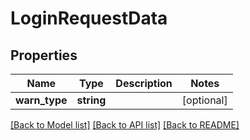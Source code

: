 # LoginRequestData

## Properties
Name | Type | Description | Notes
------------ | ------------- | ------------- | -------------
**warn_type** | **string** |  | [optional] 

[[Back to Model list]](../../README.md#documentation-for-models) [[Back to API list]](../../README.md#documentation-for-api-endpoints) [[Back to README]](../../README.md)

